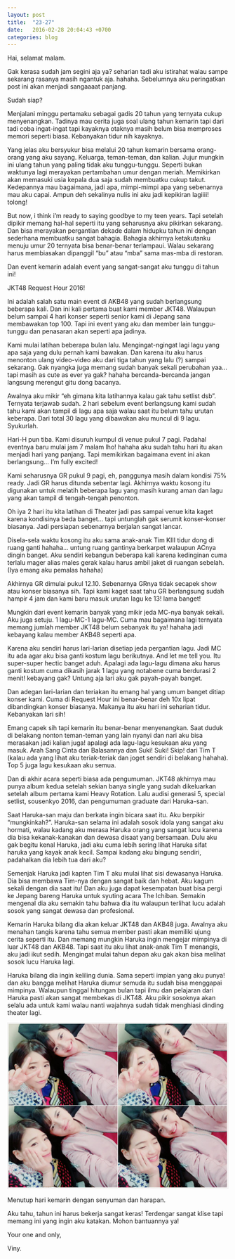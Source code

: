 ```yaml
---
layout: post
title:  "23-27"
date:   2016-02-28 20:04:43 +0700
categories: blog
---
```

Hai, selamat malam.

Gak kerasa sudah jam segini aja ya? seharian tadi aku istirahat walau sampe sekarang rasanya masih ngantuk aja. hahaha. Sebelumnya aku peringatkan post ini akan menjadi sangaaaat panjang.

Sudah siap?

Menjalani minggu pertamaku sebagai gadis 20 tahun yang ternyata cukup menyenangkan. Tadinya mau cerita juga soal ulang tahun kemarin tapi dari tadi coba ingat-ingat tapi kayaknya otaknya masih belum bisa memproses memori seperti biasa. Kebanyakan tidur nih kayaknya.

Yang jelas aku bersyukur bisa melalui 20 tahun kemarin bersama orang-orang yang aku sayang. Keluarga, teman-teman, dan kalian. Jujur mungkin ini ulang tahun yang paling tidak aku tunggu-tunggu. Seperti bukan waktunya lagi merayakan pertambahan umur dengan meriah. Memikirkan akan memasuki usia kepala dua saja sudah membuatku cukup takut. Kedepannya mau bagaimana, jadi apa, mimpi-mimpi apa yang sebenarnya mau aku capai. Ampun deh sekalinya nulis ini aku jadi kepikiran lagiiii! tolong!

But now, i think i’m ready to saying goodbye to my teen years. Tapi setelah dipikir memang hal-hal seperti itu yang seharusnya aku pikirkan sekarang. Dan bisa merayakan pergantian dekade dalam hidupku tahun ini dengan sederhana membuatku sangat bahagia. Bahagia akhirnya ketakutanku menuju umur 20 ternyata bisa benar-benar terlampaui. Walau sekarang harus membiasakan dipanggil “bu” atau “mba” sama mas-mba di restoran.

Dan event kemarin adalah event yang sangat-sangat aku tunggu di tahun ini!

JKT48 Request Hour 2016!

Ini adalah salah satu main event di AKB48 yang sudah berlangsung beberapa kali. Dan ini kali pertama buat kami member JKT48. Walaupun belum sampai 4 hari konser seperti senior kami di Jepang sana membawakan top 100. Tapi ini event yang aku dan member lain tunggu-tunggu dan penasaran akan seperti apa jadinya.

Kami mulai latihan beberapa bulan lalu. Mengingat-ngingat lagi lagu yang apa saja yang dulu pernah kami bawakan. Dan karena itu aku harus menonton ulang video-video aku dari tiga tahun yang lalu (?) sampai sekarang. Gak nyangka juga memang sudah banyak sekali perubahan yaa… tapi masih as cute as ever ya gak? hahaha bercanda-bercanda jangan langsung merengut gitu dong bacanya.

Awalnya aku mikir “eh gimana kita latihannya kalau gak tahu setlist dsb”. Ternyata terjawab sudah. 2 hari sebelum event berlangsung kami sudah tahu kami akan tampil di lagu apa saja walau saat itu belum tahu urutan keberapa. Dari total 30 lagu yang dibawakan aku muncul di 9 lagu. Syukurlah.

Hari-H pun tiba. Kami disuruh kumpul di venue pukul 7 pagi. Padahal eventnya baru mulai jam 7 malam lho! hahaha aku sudah tahu hari itu akan menjadi hari yang panjang. Tapi memikirkan bagaimana event ini akan berlangsung… I’m fully excited!

Kami seharusnya GR pukul 9 pagi, eh, panggunya masih dalam kondisi 75% ready. Jadi GR harus ditunda sebentar lagi. Akhirnya waktu kosong itu digunakan untuk melatih beberapa lagu yang masih kurang aman dan lagu yang akan tampil di tengah-tengah penonton.

Oh iya 2 hari itu kita latihan di Theater jadi pas sampai venue kita kaget karena kondisinya beda banget… tapi untunglah gak serumit konser-konser biasanya. Jadi persiapan sebenarnya berjalan sangat lancar.

Disela-sela waktu kosong itu aku sama anak-anak Tim KIII tidur dong di ruang ganti hahaha… untung ruang gantinya berkarpet walaupun ACnya dingin banget. Aku sendiri kebangun beberapa kali karena kedinginan cuma terlalu mager alias males gerak kalau harus ambil jaket di ruangan sebelah. (Iya emang aku pemalas hahaha)

Akhirnya GR dimulai pukul 12.10. Sebenarnya GRnya tidak secapek show atau konser biasanya sih. Tapi kami kaget saat tahu GR berlangsung sudah hampir 4 jam dan kami baru masuk urutan lagu ke 13! lama banget!

Mungkin dari event kemarin banyak yang mikir jeda MC-nya banyak sekali. Aku juga setuju. 1 lagu-MC-1 lagu-MC. Cuma mau bagaimana lagi ternyata memang jumlah member JKT48 belum sebanyak itu ya! hahaha jadi kebayang kalau member AKB48 seperti apa.

Karena aku sendiri harus lari-larian disetiap jeda pergantian lagu. Jadi MC itu ada agar aku bisa ganti kostum lagu berikutnya. And let me tell you. Itu super-super hectic banget aduh. Apalagi ada lagu-lagu dimana aku harus ganti kostum cuma dikasih jarak 1 lagu yang notabene cuma berdurasi 2 menit! kebayang gak? Untung aja lari aku gak payah-payah banget.

Dan adegan lari-larian dan teriakan itu emang hal yang umum banget ditiap konser kami. Cuma di Request Hour ini benar-benar deh 10x lipat dibandingkan konser biasanya. Makanya itu aku hari ini seharian tidur. Kebanyakan lari sih!

Emang capek sih tapi kemarin itu benar-benar menyenangkan. Saat duduk di belakang nonton teman-teman yang lain nyanyi dan nari aku bisa merasakan jadi kalian juga! apalagi ada lagu-lagu kesukaan aku yang masuk. Arah Sang Cinta dan Balasannya dan Suki! Suki! Skip! dari Tim T (kalau ada yang lihat aku teriak-teriak dan joget sendiri di belakang hahaha). Top 5 juga lagu kesukaan aku semua.

Dan di akhir acara seperti biasa ada pengumuman. JKT48 akhirnya mau punya album kedua setelah sekian banya single yang sudah dikeluarkan setelah album pertama kami Heavy Rotation. Lalu audisi generasi 5, special setlist, sousenkyo 2016, dan pengumuman graduate dari Haruka-san.

Saat Haruka-san maju dan berkata ingin bicara saat itu. Aku berpikir “mungkinkah?”. Haruka-san selama ini adalah sosok idola yang sangat aku hormati, walau kadang aku merasa Haruka orang yang sangat lucu karena dia bisa kekanak-kanakan dan dewasa disaat yang bersamaan. Dulu aku gak begitu kenal Haruka, jadi aku cuma lebih sering lihat Haruka sifat haruka yang kayak anak kecil. Sampai kadang aku bingung sendiri, padahalkan dia lebih tua dari aku?

Semenjak Haruka jadi kapten Tim T aku mulai lihat sisi dewasanya Haruka. Dia bisa membawa Tim-nya dengan sangat baik dan hebat. Aku kagum sekali dengan dia saat itu! Dan aku juga dapat kesempatan buat bisa pergi ke Jepang bareng Haruka untuk syuting acara The Ichiban. Semakin mengenal dia aku semakin tahu bahwa dia itu walaupun terlihat lucu adalah sosok yang sangat dewasa dan profesional.

Kemarin Haruka bilang dia akan keluar JKT48 dan AKB48 juga. Awalnya aku menahan tangis karena  tahu semua member pasti akan memiliki ujung cerita seperti itu. Dan memang mungkin Haruka ingin mengejar mimpinya di luar JKT48 dan AKB48. Tapi saat itu aku lihat anak-anak Tim T menangis, aku jadi ikut sedih. Mengingat mulai tahun depan aku gak akan bisa melihat sosok lucu Haruka lagi.

Haruka bilang dia ingin keliling dunia. Sama seperti impian yang aku punya! dan aku bangga melihat Haruka diumur semuda itu sudah bisa menggapai mimpinya. Walaupun tinggal hitungan bulan tapi ilmu dan pelajaran dari Haruka pasti akan sangat membekas di JKT48. Aku pikir sosoknya akan selalu ada untuk kami walau nanti wajahnya sudah tidak menghiasi dinding theater lagi.

![Viny-Haruka](/assets/img/4930.jpg)

Menutup hari kemarin dengan senyuman dan harapan.

Aku tahu, tahun ini harus bekerja sangat keras! Terdengar sangat klise tapi memang ini yang ingin aku katakan. Mohon bantuannya ya!

Your one and only,

Viny.
